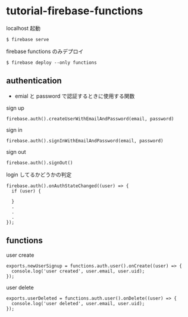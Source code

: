 # tutorial-firebase-functions

localhost 起動

```
$ firebase serve
```

firebase functions のみデプロイ

```
$ firebase deploy --only functions
```

## authentication

- emial と password で認証するときに使用する関数

sign up

```
firebase.auth().createUserWithEmailAndPassword(email, password)
```

sign in

```
firebase.auth().signInWithEmailAndPassword(email, password)
```

sign out

```
firebase.auth().signOut()
```

login してるかどうかの判定

```
firebase.auth().onAuthStateChanged((user) => {
  if (user) {

  }
  .
  .
  .
});
```

## functions

user create

```
exports.newUserSignup = functions.auth.user().onCreate((user) => {
  console.log('user created', user.email, user.uid);
});
```

user delete

```
exports.userDeleted = functions.auth.user().onDelete((user) => {
  console.log('user deleted', user.email, user.uid);
});
```
